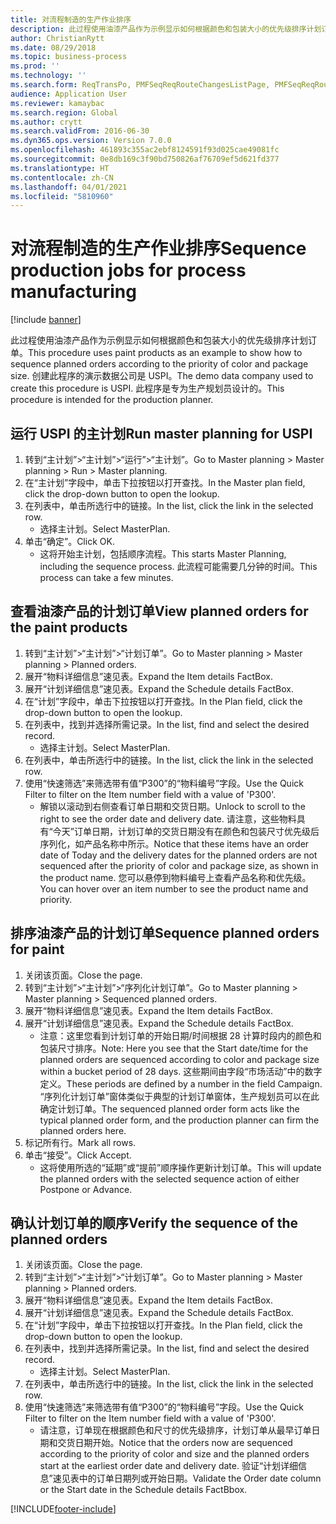 ```yaml
---
title: 对流程制造的生产作业排序
description: 此过程使用油漆产品作为示例显示如何根据颜色和包装大小的优先级排序计划订单。
author: ChristianRytt
ms.date: 08/29/2018
ms.topic: business-process
ms.prod: ''
ms.technology: ''
ms.search.form: ReqTransPo, PMFSeqReqRouteChangesListPage, PMFSeqReqRoute, PMFSeqReqRouteChanges, PMFSeqReqSchedDetailsFactBox, PMFSequenceGroup, PMFSequenceItemTable, PMFSequenceTable, PmfSeqWrkCtrCapRes
audience: Application User
ms.reviewer: kamaybac
ms.search.region: Global
ms.author: crytt
ms.search.validFrom: 2016-06-30
ms.dyn365.ops.version: Version 7.0.0
ms.openlocfilehash: 461893c355ac2ebf8124591f93d025cae49081fc
ms.sourcegitcommit: 0e8db169c3f90bd750826af76709ef5d621fd377
ms.translationtype: HT
ms.contentlocale: zh-CN
ms.lasthandoff: 04/01/2021
ms.locfileid: "5810960"
---
```

# <a name="sequence-production-jobs-for-process-manufacturing"></a><span data-ttu-id="d07f2-103">对流程制造的生产作业排序</span><span class="sxs-lookup"><span data-stu-id="d07f2-103">Sequence production jobs for process manufacturing</span></span>

[!include [banner](../../includes/banner.md)]

<span data-ttu-id="d07f2-104">此过程使用油漆产品作为示例显示如何根据颜色和包装大小的优先级排序计划订单。</span><span class="sxs-lookup"><span data-stu-id="d07f2-104">This procedure uses paint products as an example to show how to sequence planned orders according to the priority of color and package size.</span></span> <span data-ttu-id="d07f2-105">创建此程序的演示数据公司是 USPI。</span><span class="sxs-lookup"><span data-stu-id="d07f2-105">The demo data company used to create this procedure is USPI.</span></span> <span data-ttu-id="d07f2-106">此程序是专为生产规划员设计的。</span><span class="sxs-lookup"><span data-stu-id="d07f2-106">This procedure is intended for the production planner.</span></span>


## <a name="run-master-planning-for-uspi"></a><span data-ttu-id="d07f2-107">运行 USPI 的主计划</span><span class="sxs-lookup"><span data-stu-id="d07f2-107">Run master planning for USPI</span></span>
1. <span data-ttu-id="d07f2-108">转到“主计划”>“主计划”>“运行”>“主计划”。</span><span class="sxs-lookup"><span data-stu-id="d07f2-108">Go to Master planning > Master planning > Run > Master planning.</span></span>
2. <span data-ttu-id="d07f2-109">在“主计划”字段中，单击下拉按钮以打开查找。</span><span class="sxs-lookup"><span data-stu-id="d07f2-109">In the Master plan field, click the drop-down button to open the lookup.</span></span>
3. <span data-ttu-id="d07f2-110">在列表中，单击所选行中的链接。</span><span class="sxs-lookup"><span data-stu-id="d07f2-110">In the list, click the link in the selected row.</span></span>
    * <span data-ttu-id="d07f2-111">选择主计划。</span><span class="sxs-lookup"><span data-stu-id="d07f2-111">Select MasterPlan.</span></span>  
4. <span data-ttu-id="d07f2-112">单击“确定”。</span><span class="sxs-lookup"><span data-stu-id="d07f2-112">Click OK.</span></span>
    * <span data-ttu-id="d07f2-113">这将开始主计划，包括顺序流程。</span><span class="sxs-lookup"><span data-stu-id="d07f2-113">This starts Master Planning, including the sequence process.</span></span> <span data-ttu-id="d07f2-114">此流程可能需要几分钟的时间。</span><span class="sxs-lookup"><span data-stu-id="d07f2-114">This process can take a few minutes.</span></span>  

## <a name="view-planned-orders-for-the-paint-products"></a><span data-ttu-id="d07f2-115">查看油漆产品的计划订单</span><span class="sxs-lookup"><span data-stu-id="d07f2-115">View planned orders for the paint products</span></span>
1. <span data-ttu-id="d07f2-116">转到“主计划”>“主计划”>“计划订单”。</span><span class="sxs-lookup"><span data-stu-id="d07f2-116">Go to Master planning > Master planning > Planned orders.</span></span>
2. <span data-ttu-id="d07f2-117">展开“物料详细信息”速见表。</span><span class="sxs-lookup"><span data-stu-id="d07f2-117">Expand the Item details FactBox.</span></span>
3. <span data-ttu-id="d07f2-118">展开“计划详细信息”速见表。</span><span class="sxs-lookup"><span data-stu-id="d07f2-118">Expand the Schedule details FactBox.</span></span>
4. <span data-ttu-id="d07f2-119">在“计划”字段中，单击下拉按钮以打开查找。</span><span class="sxs-lookup"><span data-stu-id="d07f2-119">In the Plan field, click the drop-down button to open the lookup.</span></span>
5. <span data-ttu-id="d07f2-120">在列表中，找到并选择所需记录。</span><span class="sxs-lookup"><span data-stu-id="d07f2-120">In the list, find and select the desired record.</span></span>
    * <span data-ttu-id="d07f2-121">选择主计划。</span><span class="sxs-lookup"><span data-stu-id="d07f2-121">Select MasterPlan.</span></span>  
6. <span data-ttu-id="d07f2-122">在列表中，单击所选行中的链接。</span><span class="sxs-lookup"><span data-stu-id="d07f2-122">In the list, click the link in the selected row.</span></span>
7. <span data-ttu-id="d07f2-123">使用“快速筛选”来筛选带有值“P300”的“物料编号”字段。</span><span class="sxs-lookup"><span data-stu-id="d07f2-123">Use the Quick Filter to filter on the Item number field with a value of 'P300'.</span></span>
    * <span data-ttu-id="d07f2-124">解锁以滚动到右侧查看订单日期和交货日期。</span><span class="sxs-lookup"><span data-stu-id="d07f2-124">Unlock to scroll to the right to see the order date and delivery date.</span></span> <span data-ttu-id="d07f2-125">请注意，这些物料具有“今天”订单日期，计划订单的交货日期没有在颜色和包装尺寸优先级后序列化，如产品名称中所示。</span><span class="sxs-lookup"><span data-stu-id="d07f2-125">Notice that these items have an order date of Today and the delivery dates for the planned orders are not sequenced after the priority of color and package size, as shown in the product name.</span></span> <span data-ttu-id="d07f2-126">您可以悬停到物料编号上查看产品名称和优先级。</span><span class="sxs-lookup"><span data-stu-id="d07f2-126">You can hover over an item number to see the product name and priority.</span></span>  

## <a name="sequence-planned-orders-for-paint"></a><span data-ttu-id="d07f2-127">排序油漆产品的计划订单</span><span class="sxs-lookup"><span data-stu-id="d07f2-127">Sequence planned orders for paint</span></span>
1. <span data-ttu-id="d07f2-128">关闭该页面。</span><span class="sxs-lookup"><span data-stu-id="d07f2-128">Close the page.</span></span>
2. <span data-ttu-id="d07f2-129">转到“主计划”>“主计划”>“序列化计划订单”。</span><span class="sxs-lookup"><span data-stu-id="d07f2-129">Go to Master planning > Master planning > Sequenced planned orders.</span></span>
3. <span data-ttu-id="d07f2-130">展开“物料详细信息”速见表。</span><span class="sxs-lookup"><span data-stu-id="d07f2-130">Expand the Item details FactBox.</span></span>
4. <span data-ttu-id="d07f2-131">展开“计划详细信息”速见表。</span><span class="sxs-lookup"><span data-stu-id="d07f2-131">Expand the Schedule details FactBox.</span></span>
    * <span data-ttu-id="d07f2-132">注意：这里您看到计划订单的开始日期/时间根据 28 计算时段内的颜色和包装尺寸排序。</span><span class="sxs-lookup"><span data-stu-id="d07f2-132">Note: Here you see that the Start date/time for the planned orders are sequenced according to color and package size within a bucket period of 28 days.</span></span> <span data-ttu-id="d07f2-133">这些期间由字段“市场活动”中的数字定义。</span><span class="sxs-lookup"><span data-stu-id="d07f2-133">These periods are defined by a number in the field Campaign.</span></span> <span data-ttu-id="d07f2-134">“序列化计划订单”窗体类似于典型的计划订单窗体，生产规划员可以在此确定计划订单。</span><span class="sxs-lookup"><span data-stu-id="d07f2-134">The sequenced planned order form acts like the typical planned order form, and the production planner can firm the planned orders here.</span></span>  
5. <span data-ttu-id="d07f2-135">标记所有行。</span><span class="sxs-lookup"><span data-stu-id="d07f2-135">Mark all rows.</span></span>
6. <span data-ttu-id="d07f2-136">单击“接受”。</span><span class="sxs-lookup"><span data-stu-id="d07f2-136">Click Accept.</span></span>
    * <span data-ttu-id="d07f2-137">这将使用所选的“延期”或“提前”顺序操作更新计划订单。</span><span class="sxs-lookup"><span data-stu-id="d07f2-137">This will update the planned orders with the selected sequence action of either Postpone or Advance.</span></span>  

## <a name="verify-the-sequence-of-the-planned-orders"></a><span data-ttu-id="d07f2-138">确认计划订单的顺序</span><span class="sxs-lookup"><span data-stu-id="d07f2-138">Verify the sequence of the planned orders</span></span>
1. <span data-ttu-id="d07f2-139">关闭该页面。</span><span class="sxs-lookup"><span data-stu-id="d07f2-139">Close the page.</span></span>
2. <span data-ttu-id="d07f2-140">转到“主计划”>“主计划”>“计划订单”。</span><span class="sxs-lookup"><span data-stu-id="d07f2-140">Go to Master planning > Master planning > Planned orders.</span></span>
3. <span data-ttu-id="d07f2-141">展开“物料详细信息”速见表。</span><span class="sxs-lookup"><span data-stu-id="d07f2-141">Expand the Item details FactBox.</span></span>
4. <span data-ttu-id="d07f2-142">展开“计划详细信息”速见表。</span><span class="sxs-lookup"><span data-stu-id="d07f2-142">Expand the Schedule details FactBox.</span></span>
5. <span data-ttu-id="d07f2-143">在“计划”字段中，单击下拉按钮以打开查找。</span><span class="sxs-lookup"><span data-stu-id="d07f2-143">In the Plan field, click the drop-down button to open the lookup.</span></span>
6. <span data-ttu-id="d07f2-144">在列表中，找到并选择所需记录。</span><span class="sxs-lookup"><span data-stu-id="d07f2-144">In the list, find and select the desired record.</span></span>
    * <span data-ttu-id="d07f2-145">选择主计划。</span><span class="sxs-lookup"><span data-stu-id="d07f2-145">Select MasterPlan.</span></span>  
7. <span data-ttu-id="d07f2-146">在列表中，单击所选行中的链接。</span><span class="sxs-lookup"><span data-stu-id="d07f2-146">In the list, click the link in the selected row.</span></span>
8. <span data-ttu-id="d07f2-147">使用“快速筛选”来筛选带有值“P300”的“物料编号”字段。</span><span class="sxs-lookup"><span data-stu-id="d07f2-147">Use the Quick Filter to filter on the Item number field with a value of 'P300'.</span></span>
    * <span data-ttu-id="d07f2-148">请注意，订单现在根据颜色和尺寸的优先级排序，计划订单从最早订单日期和交货日期开始。</span><span class="sxs-lookup"><span data-stu-id="d07f2-148">Notice that the orders now are sequenced according to the priority of color and size and the planned orders start at the earliest order date and delivery date.</span></span> <span data-ttu-id="d07f2-149">验证“计划详细信息”速见表中的订单日期列或开始日期。</span><span class="sxs-lookup"><span data-stu-id="d07f2-149">Validate the Order date column or the Start date in the Schedule details FactBbox.</span></span>  



[!INCLUDE[footer-include](../../../includes/footer-banner.md)]